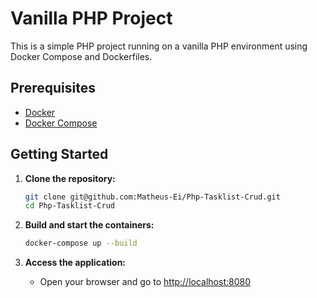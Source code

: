 # Vanilla PHP Project

This is a simple PHP project running on a vanilla PHP environment using Docker Compose and Dockerfiles.

## Prerequisites

- [Docker](https://www.docker.com/get-started)
- [Docker Compose](https://docs.docker.com/compose/)

## Getting Started

1. **Clone the repository:**

   ```sh
   git clone git@github.com:Matheus-Ei/Php-Tasklist-Crud.git
   cd Php-Tasklist-Crud
   ```

2. **Build and start the containers:**

   ```sh
   docker-compose up --build
   ```

3. **Access the application:**
   - Open your browser and go to [http://localhost:8080](http://localhost:8080)
